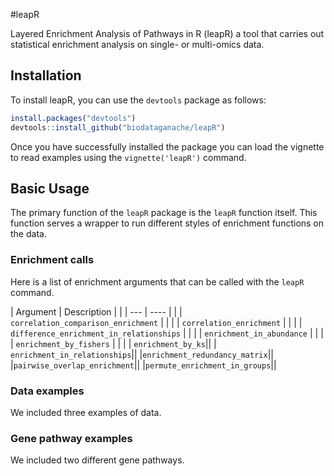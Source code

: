 #leapR

Layered Enrichment Analysis of Pathways in R (leapR) a tool that carries out statistical enrichment analysis on single- or multi-omics data.

## Installation
To install leapR, you can use the `devtools` package as follows:

``` R
install.packages("devtools")
devtools::install_github("biodataganache/leapR")
```

Once you have successfully installed the package you can load the vignette to read examples using the `vignette('leapR')` command.

## Basic Usage

The primary function of the `leapR` package is the `leapR` function itself. This function serves a wrapper to run different styles of enrichment functions on the data.

### Enrichment calls

Here is a list of enrichment arguments that can be called with the `leapR` command.

| Argument                                        | Description |   |
| ---                                             | ----        |   |
| `correlation_comparison_enrichment`             |             |   |
| `correlation_enrichment`                        |             |   |
| `difference_enrichment_in_relationships`        |             |   |
| `enrichment_in_abundance`                       |             |   |
| `enrichment_by_fishers`                         |             |   |
| `enrichment_by_ks`||
| `enrichment_in_relationships`||
|`enrichment_redundancy_matrix`||
|`pairwise_overlap_enrichment`||
|`permute_enrichment_in_groups`||


### Data examples
We included three examples of data.

### Gene pathway examples
We included two different gene pathways.
